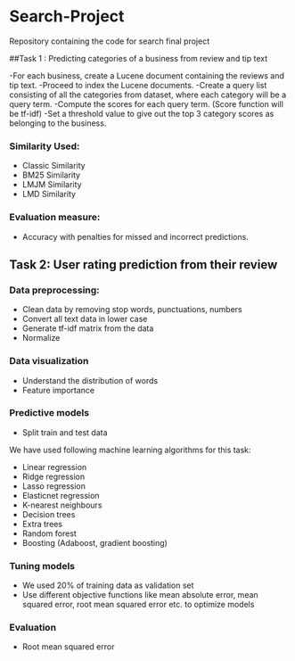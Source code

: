 # Search-Project
Repository containing the code for search final project

##Task 1 : Predicting categories of a business from review and tip text

-For each business, create a Lucene document containing the reviews and tip text.
-Proceed to index the Lucene documents.
-Create a query list consisting of all the categories from dataset, where each category will be a query term.
-Compute the scores for each query term. (Score function will be tf-idf)
-Set a threshold value to give out the top 3 category scores as belonging to the business.

### Similarity Used:
- Classic Similarity
- BM25 Similarity
- LMJM Similarity 
- LMD Similarity

### Evaluation measure: 
- Accuracy with penalties for missed and incorrect predictions.


## Task 2: User rating prediction from their review

### Data preprocessing:
- Clean data by removing stop words, punctuations, numbers
- Convert all text data in lower case
- Generate tf-idf matrix from the data
- Normalize

### Data visualization
- Understand the distribution of words
- Feature importance

### Predictive models
- Split train and test data

We have used following machine learning algorithms for this task:
- Linear regression
- Ridge regression
- Lasso regression
- Elasticnet regression
- K-nearest neighbours
- Decision trees
- Extra trees
- Random forest 
- Boosting (Adaboost, gradient boosting)

### Tuning models
- We used 20% of training data as validation set
- Use different objective functions like mean absolute error, mean squared error, root mean squared error etc. to optimize models
 
### Evaluation 
- Root mean squared error
